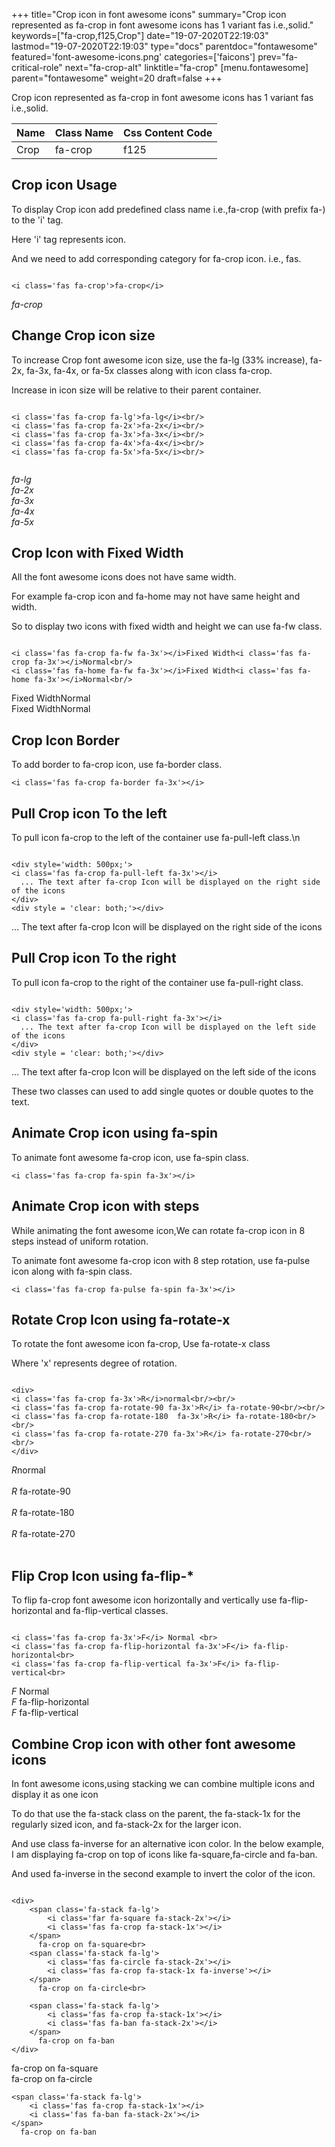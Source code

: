 +++
title="Crop icon in font awesome icons"
summary="Crop icon represented as fa-crop in font awesome icons has 1 variant fas i.e.,solid."
keywords=["fa-crop,f125,Crop"]
date="19-07-2020T22:19:03"
lastmod="19-07-2020T22:19:03"
type="docs"
parentdoc="fontawesome"
featured='font-awesome-icons.png'
categories=['faicons']
prev="fa-critical-role"
next="fa-crop-alt"
linktitle="fa-crop"
[menu.fontawesome]
parent="fontawesome"
weight=20
draft=false
+++


Crop icon represented as fa-crop in font awesome icons has 1 variant fas i.e.,solid.

<div class='table-responsive'><table class='table'><thead><tr><th>Name</th><th>Class Name</th><th>Css Content Code</th></tr></thead><tbody><tr><td>Crop</td><td>fa-crop</td><td>f125</td></tr></tbody></table></div>



## Crop icon Usage

To display Crop icon add predefined class name i.e.,fa-crop (with prefix fa-) to the 'i' tag.

Here 'i' tag represents icon.

And we need to add corresponding category for fa-crop icon. i.e., fas.


```

<i class='fas fa-crop'>fa-crop</i>
```

<i class='fas fa-crop'>fa-crop</i>




## Change Crop icon size
To increase Crop font awesome icon size, use the fa-lg (33% increase), fa-2x, fa-3x, fa-4x, or fa-5x classes along with icon class fa-crop.

Increase in icon size will be relative to their parent container. 

```

<i class='fas fa-crop fa-lg'>fa-lg</i><br/>
<i class='fas fa-crop fa-2x'>fa-2x</i><br/>
<i class='fas fa-crop fa-3x'>fa-3x</i><br/>
<i class='fas fa-crop fa-4x'>fa-4x</i><br/>
<i class='fas fa-crop fa-5x'>fa-5x</i><br/>
            
```

<i class='fas fa-crop fa-lg'>fa-lg</i><br/>
<i class='fas fa-crop fa-2x'>fa-2x</i><br/>
<i class='fas fa-crop fa-3x'>fa-3x</i><br/>
<i class='fas fa-crop fa-4x'>fa-4x</i><br/>
<i class='fas fa-crop fa-5x'>fa-5x</i><br/>
            



## Crop Icon with Fixed Width 

All the font awesome icons does not have same width.

For example fa-crop icon and fa-home may not have same height and width.

So to display two icons with fixed width and height we can use fa-fw class.


```

<i class='fas fa-crop fa-fw fa-3x'></i>Fixed Width<i class='fas fa-crop fa-3x'></i>Normal<br/>
<i class='fas fa-home fa-fw fa-3x'></i>Fixed Width<i class='fas fa-home fa-3x'></i>Normal<br/>
```

<i class='fas fa-crop fa-fw fa-3x'></i>Fixed Width<i class='fas fa-crop fa-3x'></i>Normal<br/>
<i class='fas fa-home fa-fw fa-3x'></i>Fixed Width<i class='fas fa-home fa-3x'></i>Normal<br/>



## Crop Icon Border 

To add border to fa-crop icon, use fa-border class.


```
<i class='fas fa-crop fa-border fa-3x'></i>

```
<i class='fas fa-crop fa-border fa-3x'></i>





## Pull Crop icon To the left

To pull icon fa-crop to the left of the container use fa-pull-left class.\n

```

<div style='width: 500px;'>
<i class='fas fa-crop fa-pull-left fa-3x'></i>
  ... The text after fa-crop Icon will be displayed on the right side of the icons
</div>
<div style = 'clear: both;'></div>
```

<div style='width: 500px;'>
<i class='fas fa-crop fa-pull-left fa-3x'></i>
  ... The text after fa-crop Icon will be displayed on the right side of the icons
</div>
<div style = 'clear: both;'></div>




## Pull Crop icon To the right
To pull icon fa-crop to the right of the container use fa-pull-right class.

```

<div style='width: 500px;'>
<i class='fas fa-crop fa-pull-right fa-3x'></i>
  ... The text after fa-crop Icon will be displayed on the left side of the icons
</div>
<div style = 'clear: both;'></div>
```

<div style='width: 500px;'>
<i class='fas fa-crop fa-pull-right fa-3x'></i>
  ... The text after fa-crop Icon will be displayed on the left side of the icons
</div>
<div style = 'clear: both;'></div>

These two classes can used to add single quotes or double quotes to the text.


## Animate Crop icon using fa-spin
To animate font awesome fa-crop icon, use fa-spin class.

```
<i class='fas fa-crop fa-spin fa-3x'></i>
```
<i class='fas fa-crop fa-spin fa-3x'></i>




## Animate Crop icon with steps
While animating the font awesome icon,We can rotate fa-crop icon in 8 steps instead of uniform rotation.

To animate font awesome fa-crop icon with 8 step rotation, use fa-pulse icon along with fa-spin class.


```
<i class='fas fa-crop fa-pulse fa-spin fa-3x'></i>

```
<i class='fas fa-crop fa-pulse fa-spin fa-3x'></i>





## Rotate Crop Icon using fa-rotate-x
To rotate the font awesome icon fa-crop, Use fa-rotate-x class

Where 'x' represents degree of rotation.


```

<div>
<i class='fas fa-crop fa-3x'>R</i>normal<br/><br/>
<i class='fas fa-crop fa-rotate-90 fa-3x'>R</i> fa-rotate-90<br/><br/> 
<i class='fas fa-crop fa-rotate-180  fa-3x'>R</i> fa-rotate-180<br/><br/> 
<i class='fas fa-crop fa-rotate-270 fa-3x'>R</i> fa-rotate-270<br/><br/>
</div>
```

<div>
<i class='fas fa-crop fa-3x'>R</i>normal<br/><br/>
<i class='fas fa-crop fa-rotate-90 fa-3x'>R</i> fa-rotate-90<br/><br/> 
<i class='fas fa-crop fa-rotate-180  fa-3x'>R</i> fa-rotate-180<br/><br/> 
<i class='fas fa-crop fa-rotate-270 fa-3x'>R</i> fa-rotate-270<br/><br/>
</div>




## Flip Crop Icon using fa-flip-*
To flip fa-crop font awesome icon horizontally and vertically use fa-flip-horizontal and fa-flip-vertical classes. 

```

<i class='fas fa-crop fa-3x'>F</i> Normal <br>
<i class='fas fa-crop fa-flip-horizontal fa-3x'>F</i> fa-flip-horizontal<br>
<i class='fas fa-crop fa-flip-vertical fa-3x'>F</i> fa-flip-vertical<br>
```

<i class='fas fa-crop fa-3x'>F</i> Normal <br>
<i class='fas fa-crop fa-flip-horizontal fa-3x'>F</i> fa-flip-horizontal<br>
<i class='fas fa-crop fa-flip-vertical fa-3x'>F</i> fa-flip-vertical<br>




## Combine Crop icon with other font awesome icons
In font awesome icons,using stacking we can combine multiple icons and display it as one icon 

To do that use the fa-stack class on the parent, the fa-stack-1x for the regularly sized icon, and fa-stack-2x for the larger icon.

And use class fa-inverse for an alternative icon color. 
In the below example, I am displaying fa-crop on top of icons like fa-square,fa-circle and fa-ban.

And used fa-inverse in the second example to invert the color of the icon.

```

<div>
    <span class='fa-stack fa-lg'>
        <i class='far fa-square fa-stack-2x'></i>
        <i class='fas fa-crop fa-stack-1x'></i>
    </span>
      fa-crop on fa-square<br>
    <span class='fa-stack fa-lg'>
        <i class='fas fa-circle fa-stack-2x'></i>
        <i class='fas fa-crop fa-stack-1x fa-inverse'></i>
    </span>
      fa-crop on fa-circle<br>

    <span class='fa-stack fa-lg'>
        <i class='fas fa-crop fa-stack-1x'></i>
        <i class='fas fa-ban fa-stack-2x'></i>
    </span>
      fa-crop on fa-ban
</div>
```

<div>
    <span class='fa-stack fa-lg'>
        <i class='far fa-square fa-stack-2x'></i>
        <i class='fas fa-crop fa-stack-1x'></i>
    </span>
      fa-crop on fa-square<br>
    <span class='fa-stack fa-lg'>
        <i class='fas fa-circle fa-stack-2x'></i>
        <i class='fas fa-crop fa-stack-1x fa-inverse'></i>
    </span>
      fa-crop on fa-circle<br>

    <span class='fa-stack fa-lg'>
        <i class='fas fa-crop fa-stack-1x'></i>
        <i class='fas fa-ban fa-stack-2x'></i>
    </span>
      fa-crop on fa-ban
</div>







